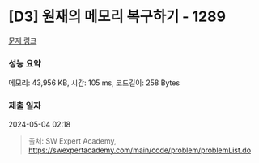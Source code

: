 # [D3] 원재의 메모리 복구하기 - 1289 

[문제 링크](https://swexpertacademy.com/main/code/problem/problemDetail.do?contestProbId=AV19AcoKI9sCFAZN) 

### 성능 요약

메모리: 43,956 KB, 시간: 105 ms, 코드길이: 258 Bytes

### 제출 일자

2024-05-04 02:18



> 출처: SW Expert Academy, https://swexpertacademy.com/main/code/problem/problemList.do